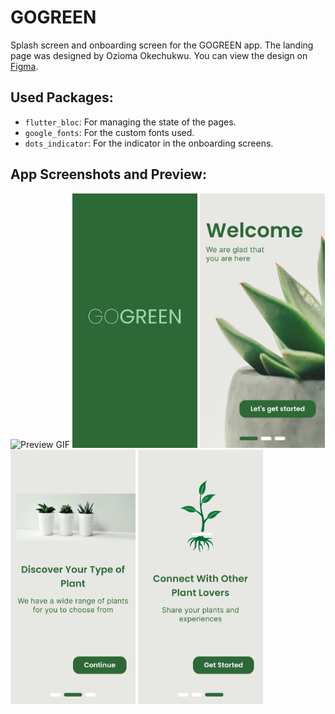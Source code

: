 # GOGREEN

Splash screen and onboarding screen for the GOGREEN app. The landing page was designed by Ozioma Okechukwu. You can view the design on [Figma](https://www.figma.com/community/file/1124802490488661534).

## Used Packages:
- `flutter_bloc`: For managing the state of the pages.
- `google_fonts`: For the custom fonts used.
- `dots_indicator`: For the indicator in the onboarding screens.

## App Screenshots and Preview:
<p align="left">
  <img src="assets/readme/preview.gif" alt="Preview GIF" width="200"/>
  <img src="assets/readme/ss_0.jpg" alt="Screenshot 1" width="200"/>
  <img src="assets/readme/ss_1.jpg" alt="Screenshot 2" width="200"/>
  <img src="assets/readme/ss_2.jpg" alt="Screenshot 3" width="200"/>
  <img src="assets/readme/ss_3.jpg" alt="Screenshot 4" width="200"/>
</p>